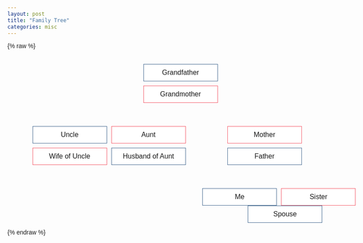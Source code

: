 ```yaml
---
layout: post
title: "Family Tree"
categories: misc
---
```


{% raw %}
<html lang="en">
<head>
  <meta charset="UTF-8">
  <meta name="viewport" content="width=device-width, initial-scale=1.0">
  <title>Family Tree</title>
  <style>
    body {
      font-family: Arial, sans-serif;
      margin: 20px;
    }

    .tree {
      display: flex;
      justify-content: center;
      align-items: center;
      height: 70vh;
      margin-top: 0;
    }

    .person {
      border: 1px solid black;
      padding: 10px;
      min-width: 150px;
      background-color: #FFFFFF;
      display: inline-block;
    }

    .person.female {
      border-color: #F45B69;
    }

    .person.male {
      border-color: #456990;
    }

    .person div {
      text-align: center;
    }

    .person .name {
      font-size: 16px;
    }

    .person .parentDrop, .person .spouseDrop, .person .childDrop {
      border: 1px dashed #000000;
      width: auto;
      min-width: 80px;
      min-height: 80px;
      display: inline-block;
      vertical-align: top;
      position: relative;
      padding-top: 15px;
    }

    .person .parentDrop>span,
    .person .spouseDrop>span,
    .person .childDrop>span {
      position: absolute;
      top: 2px;
      left: 2px;
      font-weight: bold;
    }

    .parentDrop>.person,
    .spouseDrop>.person,
    .childDrop>.person {
      margin-top: 20px;
    }

    .tree ul {
      padding-top: 20px;
      position: relative;
      transition: all 0.5s;
      -webkit-transition: all 0.5s;
      -moz-transition: all 0.5s;
    }

    .tree li {
      display: table-cell;
      text-align: center;
      list-style-type: none;
      position: relative;
      padding: 20px 5px 0 5px;
      transition: all 0.5s;
      -webkit-transition: all 0.5s;
      -moz-transition: all 0.5s;
    }

    .tree li::before, .tree li::after {
      content: '';
      position: absolute;
      top: 0;
      right: 50%;
      border-top: 1px solid #ccc;
      width: 50%;
      height: 20px;
    }

    .tree li::after {
      right: auto;
      left: 50%;
      border-left: 1px solid #ccc;
    }

    .tree li:only-child::after, .tree li:only-child::before {
      display: none;
    }

    .tree li:only-child {
      padding-top: 0;
    }

    .tree li:first-child::before, .tree li:last-child::after {
      border: 0 none;
    }

    .tree li:last-child::before {
      border-right: 1px solid #ccc;
      border-radius: 0 5px 0 0;
      -webkit-border-radius: 0 5px 0 0;
      -moz-border-radius: 0 5px 0 0;
    }

    .tree li:first-child::after {
      border-radius: 5px 0 0 0;
      -webkit-border-radius: 5px 0 0 0;
      -moz-border-radius: 5px 0 0 0;
    }

    .tree ul ul::before {
      content: '';
      position: absolute;
      top: 0;
      left: 50%;
      border-left: 1px solid #ccc;
      width: 0;
      height: 20px;
    }

    .tree li .parent {
      transition: all 0.5s;
      -webkit-transition: all 0.5s;
      -moz-transition: all 0.5s;
      margin-top: 10px;
    }

    .tree li .parent::before {
      content: '';
      position: absolute;
      top: 40px;
      left: 50%;
      border-left: 1px solid #ccc;
      border-right: 1px solid #ccc;
      width: 3px;
      height: 10px;
    }

    .tree li .family {
      position: relative;
    }

    .tree li .family .spouse {
      position:
            .absolute;
      top: 0;
      left: 50%;
      margin-left: 95px;
    }

    .tree li .family .spouse::before {
      content: '';
      position: absolute;
      top: 50%;
      left: -10px;
      border-top: 1px solid #ccc;
      border-bottom: 1px solid #ccc;
      width: 10px;
      height: 3px;
    }

    .tree li .child:hover,
    .tree li .child:hover+.parent .person,
    .tree li .parent .person:hover,
    .tree li .child:hover+.parent .person+ul li .child,
    .tree li .parent .person:hover+ul li .child {
      background: #c8e4f8;
      color: #000;
      border: 1px solid #94a0b4;
    }

    .tree li .child:hover+.parent::before,
    .tree li .child:hover+.parent .person+ul li::after,
    .tree li .parent .person:hover+ul li::after,
    .tree li .child:hover+.parent .person+ul li::before,
    .tree li .parent .person:hover+ul li::before,
    .tree li .child:hover+.parent .person+ul::before,
    .tree li .parent .person:hover+ul::before,
    .tree li .child:hover+.parent .person+ul ul::before,
    .tree li .parent .person:hover+ul ul::before {
      border-color: #94a0b4;
    }
  </style>
</head>
<body>

  <div class="tree">
    <ul>
      <li>
        <div class="family">
          <!-- Example family structure -->
          <div class="person child male">
            <div class="name">Grandfather</div>
          </div>
          <div class="parent">
            <div class="person female">
              <div class="name">Grandmother</div>
            </div>
            <ul>
              <li>
                <div class="family" style="width: 172px">
                  <div class="person child male">
                    <div class="name">Uncle</div>
                  </div>
                  <div class="parent">
                    <div class="person female">
                      <div class="name">Wife of Uncle</div>
                    </div>
                  </div>
                </div>
              </li>
              <li>
                <div class="family" style="width: 172px">
                  <div class="person child female">
                    <div class="name">Aunt</div>
                  </div>
                  <div class="parent">
                    <div class="person male">
                      <div class="name">Husband of Aunt</div>
                    </div>
                  </div>
                </div>
              </li>
              <li>
                <div class="family" style="width: 344px">
                  <div class="person child female">
                    <div class="name">Mother</div>
                  </div>
                  <div class="parent">
                    <div class="person male">
                      <div class="name">Father</div>
                    </div>
                    <ul>
                      <li>
                        <div class="person child male">
                          <div class="name">Me</div>
                        </div>
                      </li>
                      <li>
                        <div class="person child female">
                          <div class="name">Sister</div>
                        </div>
                      </li>
                    </ul>
                  </div>
                  <div class="person spouse male">
                    <div class="name">Spouse</div>
                  </div>
                </div>
              </li>
            </ul>
          </div>
        </div>
      </li>
    </ul>
  </div>

</body>
</html>
{% endraw %}
